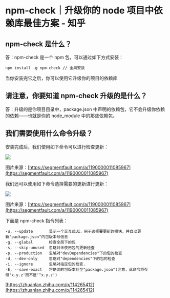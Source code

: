# npm-check｜升级你的 node 项目中依赖库最佳方案 - 知乎
## npm-check 是什么？

答：npm-check 是一个 npm 包，可以通过如下方式安装：

```text
npm install -g npm-check // 全局安装
```

当你安装完它之后，你可以使用它升级你的项目的依赖库

## 请注意，你要知道 npm-check 升级的是什么？

答：升级的是你项目目录中，package.json 中声明的依赖包，它不会升级你依赖的依赖——也就是你的 node_module 中的那些依赖包。

## 我们需要使用什么命令升级？

安装完成后，我们使用如下命令可以进行检查更新：

![](https://pic2.zhimg.com/v2-b06af3a968da40f83f0c2c2222d9bedd_b.jpg)

图片来源：[https://segmentfault.com/a/1190000011085967](https://segmentfault.com/a/1190000011085967)

我们还可以使用如下命令选择需要的更新进行更新：

![](https://pic1.zhimg.com/v2-e7f9b87e01e6331826bb6fb493c022cc_b.jpg)

图片来源：[https://segmentfault.com/a/1190000011085967](https://segmentfault.com/a/1190000011085967)

下面是 npm-check 指令列表：

```text
-u, --update       显示一个交互式UI，用于选择要更新的模块，并自动更新"package.json"内包版本号信息
-g, --global       检查全局下的包
-s, --skip-unused  忽略对未使用包的更新检查
-p, --production   忽略对"devDependencies"下的包的检查
-d, --dev-only     忽略对"dependencies"下的包的检查
-i, --ignore       忽略对指定包的检查.
-E, --save-exact   将确切的包版本存至"package.json"(注意，此命令将存储'x.y.z'而不是'^x.y.z')
```

 [https://zhuanlan.zhihu.com/p/114265412](https://zhuanlan.zhihu.com/p/114265412)
